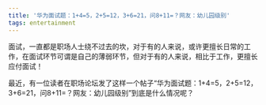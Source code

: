 ```yaml
---
title: '华为面试题：1+4=5，2+5=12，3+6=21，问8+11=？网友：幼儿园级别'
tags: entertainment  
---
```


<script>
window.location.href='https://blog.csdn.net/mifffy_java/article/details/101017872';
</script>


面试，一直都是职场人士绕不过去的坎，对于有的人来说，或许更擅长日常的工作，在面试环节可谓是自己的薄弱环节，但对于有的人来说，相比于工作，更擅长应付面试！

最近，有一位读者在职场论坛发了这样一个帖子“华为面试题：1+4=5，2+5=12，3+6=21，问8+11=？网友：幼儿园级别”到底是什么情况呢？